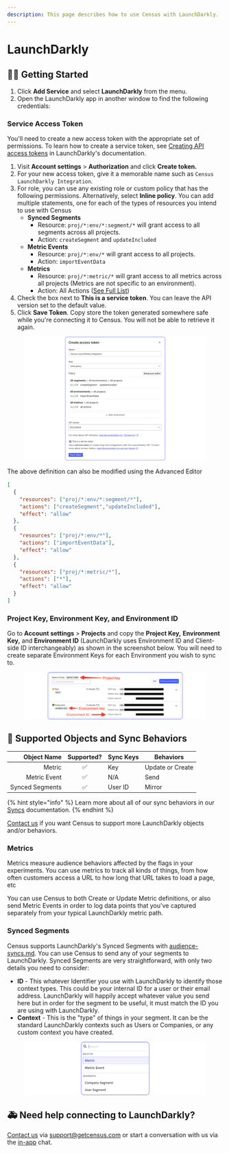 ```yaml
---
description: This page describes how to use Census with LaunchDarkly.
---
```


# LaunchDarkly

## 🏃‍♀️ Getting Started

1. Click **Add Service** and select **LaunchDarkly** from the menu.
2. Open the LaunchDarkly app in another window to find the following credentials:

### **Service Access Token**

You'll need to create a new access token with the appropriate set of permissions. To learn how to create a service token, see [Creating API access tokens](https://docs.launchdarkly.com/home/account-security/api-access-tokens#creating-api-access-tokens) in LaunchDarkly's documentation.

1. Visit **Account settings** > **Authorization** and click **Create token.**
2. For your new access token, give it a memorable name such as `Census LaunchDarkly Integration`.
3. For role, you can use any existing role or custom policy that has the following permissions. Alternatively, select **Inline policy**. You can add multiple statements, one for each of the types of resources you intend to use with Census
   * **Synced Segments**
     * Resource: `proj/*:env/*:segment/*` will grant access to all segments across all projects.
     * Action: `createSegment` and `updateIncluded`
   * **Metric Events**
     * Resource: `proj/*:env/*` will grant access to all projects.
     * Action: `importEventData`
   * **Metrics**
     * Resource: `proj/*:metric/*` will grant access to all metrics across all projects (Metrics are not specific to an environment).
     * Action: All Actions ([See Full List](https://docs.launchdarkly.com/home/members/role-actions#metric-actions))
4. Check the box next to **This is a service token**. You can leave the API version set to the default value.
5. Click **Save Token**. Copy store the token generated somewhere safe while you're connecting it to Census. You will not be able to retrieve it again.

<figure><img src="../.gitbook/assets/LaunchDarkly (9).png" alt=""><figcaption></figcaption></figure>

The above definition can also be modified using the Advanced Editor

```json
[
  {
    "resources": ["proj/*:env/*:segment/*"],
    "actions": ["createSegment","updateIncluded"],
    "effect": "allow"
  },
  {
    "resources": ["proj/*:env/*"],
    "actions": ["importEventData"],
    "effect": "allow"
  },
  {
    "resources": ["proj/*:metric/*"],
    "actions": ["*"],
    "effect": "allow"
  }
]
```

### **Project Key, Environment Key, and Environment ID**

Go to **Account settings** > **Projects** and copy the **Project Key,** **Environment Key,** and **Environment ID** (LaunchDarkly uses Environment ID and Client-side ID interchangeably) as shown in the screenshot below. You will need to create separate Environment Keys for each Environment you wish to sync to.

<figure><img src="../.gitbook/assets/LaunchDarkly (5).png" alt=""><figcaption></figcaption></figure>

## 🔀 Supported Objects and Sync Behaviors <a href="#supported-objects-and-sync-behaviors" id="supported-objects-and-sync-behaviors"></a>

| **Object Name** | **Supported?** | **Sync Keys** | **Behaviors**    |
| --------------: | :------------: | ------------- | ---------------- |
|          Metric |        ✅       | Key           | Update or Create |
|    Metric Event |        ✅       | N/A           | Send             |
| Synced Segments |        ✅       | User ID       | Mirror           |

{% hint style="info" %}
Learn more about all of our sync behaviors in our [Syncs](../basics/core-concept#sync-behaviors) documentation.
{% endhint %}

[Contact us](mailto:support@getcensus.com) if you want Census to support more LaunchDarkly objects and/or behaviors.

### **Metrics**

Metrics measure audience behaviors affected by the flags in your experiments. You can use metrics to track all kinds of things, from how often customers access a URL to how long that URL takes to load a page, etc

You can use Census to both Create or Update Metric definitions, or also send Metric Events in order to log data points that you've captured separately from your typical LaunchDarkly metric path.

### Synced Segments

Census supports LaunchDarkly's Synced Segments with [audience-syncs.md](../basics/core-concept/audience-syncs.md "mention"). You can use Census to send any of your segments to LaunchDarkly. Synced Segments are very straightforward, with only two details you need to consider:

* **ID** - This whatever Identifier you use with LaunchDarkly to identify those context types. This could be your internal ID for a user or their email address. LaunchDarkly will happily accept whatever value you send here but in order for the segment to be useful, it must match the ID you are using with LaunchDarkly.
* **Context** - This is the "type" of things in your segment. It can be the standard LaunchDarkly contexts such as Users or Companies, or any custom context you have created.

<figure><img src="../.gitbook/assets/LaunchDarkly (2).png" alt=""><figcaption></figcaption></figure>

## 🚑 Need help connecting to LaunchDarkly?

[Contact us](mailto:support@getcensus.com) via support@getcensus.com or start a conversation with us via the [in-app](https://app.getcensus.com) chat.
